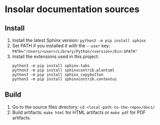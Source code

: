 # Insolar documentation sources

## Install
1. Install the latest Sphinx version: `python3 -m pip install sphinx`
2. Set PATH if you installed it with the `--user` key: `PATH="/Users/<user>/Library/Python/<version>/bin:$PATH"`
3. Install the extensions used in this project: 
   ```
   python3 -m pip install sphinx-tabs
   python3 -m pip install sphinxcontrib.plantuml
   python3 -m pip install sphinx_copybutton 
   python3 -m pip install sphinxcontrib.contentui
   ```
## Build
1. Go to the source files directory: `cd <local-path-to-the-repo>/docs/`
2. Build artifacts: `make html` for HTML artifacts or `make pdf` for PDF artifacts.
